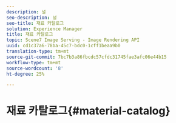 ```yaml
---
description: 널
seo-description: 널
seo-title: 재료 카탈로그
solution: Experience Manager
title: 재료 카탈로그
topic: Scene7 Image Serving - Image Rendering API
uuid: cd1c37a6-78ba-45c7-bdc0-1cff1beaa9b0
translation-type: tm+mt
source-git-commit: 7bc7b3a86fbcdc57cfdc31745fae3afc06e44b15
workflow-type: tm+mt
source-wordcount: '8'
ht-degree: 25%

---
```



# 재료 카탈로그{#material-catalog}

